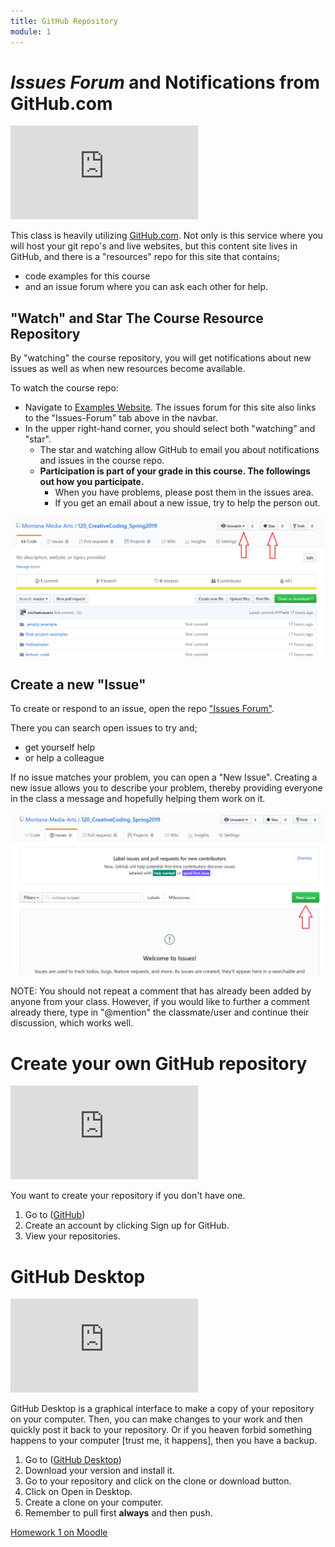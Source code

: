 ```yaml
---
title: GitHub Repository
module: 1
---
```


<!--# Get a clone on your local Machine-->

# _Issues Forum_ and Notifications from GitHub.com

<div class="embed-responsive embed-responsive-16by9"><iframe class="embed-responsive-item" src="https://www.youtube.com/embed/Bw5tn4yL-bw" frameborder="0" allowfullscreen></iframe></div>


This class is heavily utilizing [GitHub.com](https://github.com). Not only is this service where you will host your git repo's and live websites, but this content site lives in GitHub, and there is a "resources" repo for this site that contains;

- code examples for this course
- and an issue forum where you can ask each other for help.


## "Watch" and Star The Course Resource Repository

By "watching" the course repository, you will get notifications about new issues as well as when new resources become available.

To watch the course repo:

- Navigate to [Examples Website](https://github.com/Montana-Media-Arts/120_CreativeCoding1-Fall2020-Samples/). The issues forum for this site also links to the "Issues-Forum" tab above in the navbar.
- In the upper right-hand corner, you should select both "watching" and "star".
    - The star and watching allow GitHub to email you about notifications and issues in the course repo.
    - **Participation is part of your grade in this course. The followings out how you participate.**
        - When you have problems, please post them in the issues area.
        - If you get an email about a new issue, try to help the person out.

<!-- update image -->
![Follow and Star Repositories on GitHub.com](../imgs/watch_star_CC.png)

## Create a new "Issue"

<!-- update image -->
To create or respond to an issue, open the repo ["Issues Forum"](https://github.com/Montana-Media-Arts/120_CreativeCoding1-Fall2020-Samples/issues).

There you can search open issues to try and;

- get yourself help
- or help a colleague

If no issue matches your problem, you can open a "New Issue". Creating a new issue allows you to describe your problem, thereby providing everyone in the class a message and hopefully helping them work on it.

<!-- update image -->
![New Issue button](../imgs/new_issue_CC.png)


NOTE: You should not repeat a comment that has already been added by anyone from your class. However, if you would like to further a comment already there, type in "@mention" the classmate/user and continue their discussion, which works well.


# Create your own GitHub repository

<!-- rebuild video -->
<div class="embed-responsive embed-responsive-16by9"><iframe class="embed-responsive-item" src="https://www.youtube.com/embed/mxQO3Pv_QGY" frameborder="0" allowfullscreen></iframe></div>

You want to create your repository if you don't have one. 
1. Go to ([GitHub](https://github.com))
2. Create an account by clicking Sign up for GitHub.
3. View your repositories.

# GitHub Desktop

<!-- take out the time stamp on this video -->
<div class="embed-responsive embed-responsive-16by9"><iframe class="embed-responsive-item" src="https://www.youtube.com/embed/Wbex3if4ogM" frameborder="0" allowfullscreen></iframe></div>

GitHub Desktop is a graphical interface to make a copy of your repository on your computer.  Then, you can make changes to your work and then quickly post it back to your repository.  Or if you heaven forbid something happens to your computer [trust me, it happens], then you have a backup.

1. Go to ([GitHub Desktop](https://desktop.github.com/))
2. Download your version and install it.
3. Go to your repository and click on the clone or download button. 
4. Click on Open in Desktop.
5. Create a clone on your computer.
6. Remember to pull first **always** and then push.





[Homework 1 on Moodle](https://moodle.umt.edu/mod/assign/view.php?id=1314517)

<!-- maybe another video here too
<div class="embed-responsive embed-responsive-16by9"><iframe class="embed-responsive-item" src="https://www.youtube.com/embed/NNBQ2Oe4orY" frameborder="0" allowfullscreen></iframe></div>
-->